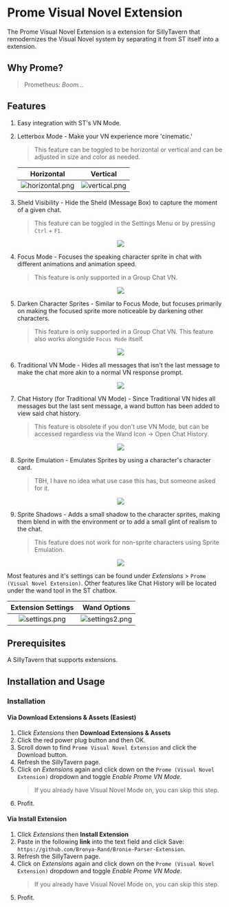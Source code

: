 # Prome Visual Novel Extension

The Prome Visual Novel Extension is a extension for SillyTavern that remodernizes the Visual Novel system by separating it from ST itself into a extension.

## Why Prome?

> Prometheus: _Boom..._

## Features

1. Easy integration with ST's VN Mode.
2. Letterbox Mode - Make your VN experience more 'cinematic.'

   > This feature can be toggled to be horizontal or vertical and can be adjusted in size and color as needed.

   |                 Horizontal                  |                Vertical                 |
   | :-----------------------------------------: | :-------------------------------------: |
   | ![horizontal.png](./.github/horizontal.png) | ![vertical.png](./.github/vertical.png) |

3. Sheld Visibility - Hide the Sheld (Message Box) to capture the moment of a given chat.
   > This feature can be toggled in the Settings Menu or by pressing `Ctrl` + `F1`.
   <center>
    <img src="./.github/sheld_hide.png"/>
   </center>
4. Focus Mode - Focuses the speaking character sprite in chat with different animations and animation speed.
   > This feature is only supported in a Group Chat VN.
   <center>
    <img src="./.github/focus-mode.png"/>
   </center>
5. Darken Character Sprites - Similar to Focus Mode, but focuses primarily on making the focused sprite more noticeable by darkening other characters.
   > This feature is only supported in a Group Chat VN. This feature also works alongside `Focus Mode` itself.
   <center>
    <img src="./.github/defocus.png"/>
   </center>
6. Traditional VN Mode - Hides all messages that isn't the last message to make the chat more akin to a normal VN response prompt.
   <center>
    <img src="./.github/single-message.png"/>
    </center>
7. Chat History (for Traditional VN Mode) - Since Traditional VN hides all messages but the last sent message, a wand button has been added to view said chat history.
   > This feature is obsolete if you don't use VN Mode, but can be accessed regardless via the Wand Icon -> Open Chat History.
   <center>
    <img src="./.github/single-chat-history-log.png"/>
   </center>
8. Sprite Emulation - Emulates Sprites by using a character's character card.
   > TBH, I have no idea what use case this has, but someone asked for it.
   <center>
    <img src="./.github/card-emulation.png"/>
   </center>
9. Sprite Shadows - Adds a small shadow to the character sprites, making them blend in with the environment or to add a small glint of realism to the chat.
   > This feature does not work for non-sprite characters using Sprite Emulation.
   <center>
      <img src="./.github/sprite-shadow.png">
   </center>

Most features and it's settings can be found under _Extensions_ > `Prome (Visual Novel Extension)`. Other features like Chat History will be located under the wand tool in the ST chatbox.

|           Extension Settings            |               Wand Options                |
| :-------------------------------------: | :---------------------------------------: |
| ![settings.png](./.github/settings.png) | ![settings2.png](./.github/settings2.png) |

## Prerequisites

A SillyTavern that supports extensions.

## Installation and Usage

### Installation

#### Via Download Extensions & Assets (Easiest)

1. Click _Extensions_ then **Download Extensions & Assets**
2. Click the red power plug button and then OK.
3. Scroll down to find `Prome Visual Novel Extension` and click the Download button.
4. Refresh the SillyTavern page.
5. Click on _Extensions_ again and click down on the `Prome (Visual Novel Extension)` dropdown and toggle _Enable Prome VN Mode_.
   > If you already have Visual Novel Mode on, you can skip this step.
6. Profit.

#### Via Install Extension

1. Click _Extensions_ then **Install Extension**
2. Paste in the following **link** into the text field and click Save: `https://github.com/Bronya-Rand/Bronie-Parser-Extension`.
3. Refresh the SillyTavern page.
4. Click on _Extensions_ again and click down on the `Prome (Visual Novel Extension)` dropdown and toggle _Enable Prome VN Mode_.
   > If you already have Visual Novel Mode on, you can skip this step.
5. Profit.
